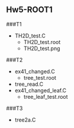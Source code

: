 ## Hw5-ROOT1

###T1

- TH2D_test.C
  - TH2D_test.root
  - TH2D_test.png

###T2

- ex41_changed.C
  - tree_test.root
- tree_read.C
- ex41_changed_leaf.C
  - tree_leaf_test.root


###T3

- tree2a.C
